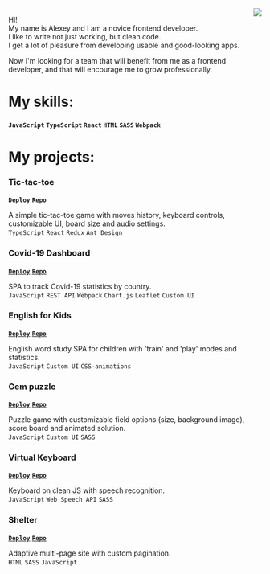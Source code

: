 <a href="https://github.com/anuraghazra/github-readme-stats">
  <img align="right" src="https://github-readme-stats.vercel.app/api?username=alexeyteterin&hide=stars,issues,contribs&show_icons=true&theme=slateorange&include_all_commits=true&hide_rank=true" />
</a>

Hi!  
My name is Alexey and I am a novice frontend developer.  
I like to write not just working, but clean code.  
I get a lot of pleasure from developing usable and good-looking apps.  

Now I'm looking for a team that will benefit from me as a frontend developer, and that will encourage me to grow professionally.

# My skills:

#### `JavaScript` `TypeScript` `React` `HTML` `SASS` `Webpack`

# My projects:

### Tic-tac-toe
**[`Deploy`](https://teterin-tic-tac-toe.netlify.app/)**
**[`Repo`](https://github.com/AlexeyTeterin/react-game)**  

A simple tic-tac-toe game with moves history, keyboard controls, customizable UI, board size and audio settings.  
`TypeScript` `React` `Redux` `Ant Design`

### Covid-19 Dashboard
**[`Deploy`](https://alexeyteterin-covid-dashboard.netlify.app/)**
**[`Repo`](https://github.com/AlexeyTeterin/covid-dashboard/tree/develop)**  

SPA to track Covid-19 statistics by country.  
`JavaScript` `REST API` `Webpack` `Chart.js` `Leaflet` `Custom UI`


### English for Kids
**[`Deploy`](https://teterin-english-for-kids.netlify.app/)**
**[`Repo`](https://github.com/AlexeyTeterin/rsschool-JS2020Q3/tree/english-for-kids)**  

English word study SPA for children with 'train' and 'play' modes and statistics.  
`JavaScript` `Custom UI` `CSS-animations`

### Gem puzzle
**[`Deploy`](https://alexeyteterin-gem-puzzle.netlify.app/gem-puzzle/)**
**[`Repo`](https://github.com/AlexeyTeterin/rsschool-JS2020Q3/tree/gem-puzzle)**  

Puzzle game with customizable field options (size, background image), score board and animated solution.  
`JavaScript` `Custom UI` `SASS`

### Virtual Keyboard
**[`Deploy`](https://alexeyteterin-keyboard.netlify.app/keyboard/)**
**[`Repo`](https://github.com/AlexeyTeterin/rsschool-JS2020Q3/tree/keyboard)**  

Keyboard on clean JS with speech recognition.  
`JavaScript` `Web Speech API` `SASS`

### Shelter
**[`Deploy`](https://alexeyteterin-shelter.netlify.app/shelter/)**
**[`Repo`](https://github.com/AlexeyTeterin/rsschool-JS2020Q3/tree/shelter)**  

Adaptive multi-page site with custom pagination.  
`HTML` `SASS` `JavaScript`
